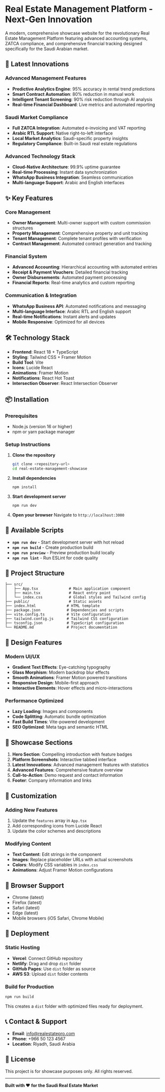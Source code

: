 # Real Estate Management Platform - Next-Gen Innovation

A modern, comprehensive showcase website for the revolutionary Real Estate Management Platform featuring advanced accounting systems, ZATCA compliance, and comprehensive financial tracking designed specifically for the Saudi Arabian market.

## 🚀 **Latest Innovations**

### **Advanced Management Features**
- **Predictive Analytics Engine**: 95% accuracy in rental trend predictions
- **Smart Contract Automation**: 80% reduction in manual work
- **Intelligent Tenant Screening**: 90% risk reduction through AI analysis
- **Real-time Financial Dashboard**: Live metrics and automated reporting

### **Saudi Market Compliance**
- **Full ZATCA Integration**: Automated e-invoicing and VAT reporting
- **Arabic RTL Support**: Native right-to-left interface
- **Local Market Analytics**: Saudi-specific property insights
- **Regulatory Compliance**: Built-in Saudi real estate regulations

### **Advanced Technology Stack**
- **Cloud-Native Architecture**: 99.9% uptime guarantee
- **Real-time Processing**: Instant data synchronization
- **WhatsApp Business Integration**: Seamless communication
- **Multi-language Support**: Arabic and English interfaces

## ✨ **Key Features**

### **Core Management**
- **Owner Management**: Multi-owner support with custom commission structures
- **Property Management**: Comprehensive property and unit tracking
- **Tenant Management**: Complete tenant profiles with verification
- **Contract Management**: Automated contract generation and tracking

### **Financial System**
- **Advanced Accounting**: Hierarchical accounting with automated entries
- **Receipt & Payment Vouchers**: Detailed financial tracking
- **Owner Disbursements**: Automated payment processing
- **Financial Reports**: Real-time analytics and custom reporting

### **Communication & Integration**
- **WhatsApp Business API**: Automated notifications and messaging
- **Multi-language Interface**: Arabic RTL and English support
- **Real-time Notifications**: Instant alerts and updates
- **Mobile Responsive**: Optimized for all devices

## 🛠 **Technology Stack**

- **Frontend**: React 18 + TypeScript
- **Styling**: Tailwind CSS + Framer Motion
- **Build Tool**: Vite
- **Icons**: Lucide React
- **Animations**: Framer Motion
- **Notifications**: React Hot Toast
- **Intersection Observer**: React Intersection Observer

## 📦 **Installation**

### **Prerequisites**
- Node.js (version 16 or higher)
- npm or yarn package manager

### **Setup Instructions**

1. **Clone the repository**
   ```bash
   git clone <repository-url>
   cd real-estate-management-showcase
   ```

2. **Install dependencies**
   ```bash
   npm install
   ```

3. **Start development server**
   ```bash
   npm run dev
   ```

4. **Open your browser**
   Navigate to `http://localhost:3000`

## 🚀 **Available Scripts**

- **`npm run dev`** - Start development server with hot reload
- **`npm run build`** - Create production build
- **`npm run preview`** - Preview production build locally
- **`npm run lint`** - Run ESLint for code quality

## 📁 **Project Structure**

```
├── src/
│   ├── App.tsx              # Main application component
│   ├── main.tsx             # React entry point
│   └── index.css            # Global styles and Tailwind config
├── public/                  # Static assets
├── index.html              # HTML template
├── package.json            # Dependencies and scripts
├── vite.config.ts          # Vite configuration
├── tailwind.config.js      # Tailwind CSS configuration
├── tsconfig.json           # TypeScript configuration
└── README.md               # Project documentation
```

## 🎨 **Design Features**

### **Modern UI/UX**
- **Gradient Text Effects**: Eye-catching typography
- **Glass Morphism**: Modern backdrop blur effects
- **Smooth Animations**: Framer Motion powered transitions
- **Responsive Design**: Mobile-first approach
- **Interactive Elements**: Hover effects and micro-interactions

### **Performance Optimized**
- **Lazy Loading**: Images and components
- **Code Splitting**: Automatic bundle optimization
- **Fast Build Times**: Vite-powered development
- **SEO Optimized**: Meta tags and semantic HTML

## 🌟 **Showcase Sections**

1. **Hero Section**: Compelling introduction with feature badges
2. **Platform Screenshots**: Interactive tabbed interface
3. **Latest Innovations**: Advanced management features with statistics
4. **Advanced Features**: Comprehensive feature overview
5. **Call-to-Action**: Demo request and contact information
6. **Footer**: Company information and links

## 🔧 **Customization**

### **Adding New Features**
1. Update the `features` array in `App.tsx`
2. Add corresponding icons from Lucide React
3. Update the color schemes and descriptions

### **Modifying Content**
- **Text Content**: Edit strings in the component
- **Images**: Replace placeholder URLs with actual screenshots
- **Colors**: Modify CSS variables in `index.css`
- **Animations**: Adjust Framer Motion configurations

## 📱 **Browser Support**

- Chrome (latest)
- Firefox (latest)
- Safari (latest)
- Edge (latest)
- Mobile browsers (iOS Safari, Chrome Mobile)

## 🚀 **Deployment**

### **Static Hosting**
- **Vercel**: Connect GitHub repository
- **Netlify**: Drag and drop `dist` folder
- **GitHub Pages**: Use `dist` folder as source
- **AWS S3**: Upload `dist` folder contents

### **Build for Production**
```bash
npm run build
```

This creates a `dist` folder with optimized files ready for deployment.

## 📞 **Contact & Support**

- **Email**: info@realestatepro.com
- **Phone**: +966 50 123 4567
- **Location**: Riyadh, Saudi Arabia

## 📄 **License**

This project is for showcase purposes only. All rights reserved.

---

**Built with ❤️ for the Saudi Real Estate Market** 